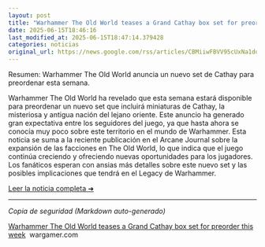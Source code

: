 ```yaml
---
layout: post
title: "Warhammer The Old World teases a Grand Cathay box set for preorder this week - wargamer.com"
date: 2025-06-15T18:46:16
last_modified_at: 2025-06-15T18:47:14.379428
categories: noticias
original_url: https://news.google.com/rss/articles/CBMiiwFBVV95cUxNa1dqY1NsZnZxYUd2UmJ1Ulk0bm5iZVR4SXpjdmNtZ2RsTWVBdjVEeTVuNEdqNG0zcldjQXkyVDF2N0E3M2tXTDl0QVJ2d3pJalgwRmxJWUV3LWRiQnBLWVJJRzVVMkZ1Q3JXN01ZdW1oczQwaHFmVGtuenEzdzk2ZmxqcXRtV3lKbXM0?oc=5
---
```


Resumen:
Warhammer The Old World anuncia un nuevo set de Cathay para preordenar esta semana.

Warhammer The Old World ha revelado que esta semana estará disponible para preordenar un nuevo set que incluirá miniaturas de Cathay, la misteriosa y antigua nación del lejano oriente. Este anuncio ha generado gran expectativa entre los seguidores del juego, ya que hasta ahora se conocía muy poco sobre este territorio en el mundo de Warhammer. Esta noticia se suma a la reciente publicación en el Arcane Journal sobre la expansión de las facciones en The Old World, lo que indica que el juego continúa creciendo y ofreciendo nuevas oportunidades para los jugadores. Los fanáticos esperan con ansias más detalles sobre este nuevo set y las posibles implicaciones que tendrá en el Legacy de Warhammer.

[Leer la noticia completa ➜](https://news.google.com/rss/articles/CBMiiwFBVV95cUxNa1dqY1NsZnZxYUd2UmJ1Ulk0bm5iZVR4SXpjdmNtZ2RsTWVBdjVEeTVuNEdqNG0zcldjQXkyVDF2N0E3M2tXTDl0QVJ2d3pJalgwRmxJWUV3LWRiQnBLWVJJRzVVMkZ1Q3JXN01ZdW1oczQwaHFmVGtuenEzdzk2ZmxqcXRtV3lKbXM0?oc=5)

---
*Copia de seguridad (Markdown auto-generado)*

[Warhammer The Old World teases a Grand Cathay box set for preorder this week](https://news.google.com/rss/articles/CBMiiwFBVV95cUxNa1dqY1NsZnZxYUd2UmJ1Ulk0bm5iZVR4SXpjdmNtZ2RsTWVBdjVEeTVuNEdqNG0zcldjQXkyVDF2N0E3M2tXTDl0QVJ2d3pJalgwRmxJWUV3LWRiQnBLWVJJRzVVMkZ1Q3JXN01ZdW1oczQwaHFmVGtuenEzdzk2ZmxqcXRtV3lKbXM0?oc=5)  wargamer.com
